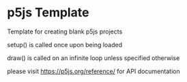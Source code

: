# p5js Template

Template for creating blank p5js projects

setup() is called once upon being loaded

draw() is called on an infinite loop unless specified otherwise

please visit https://p5js.org/reference/ for API documentation
